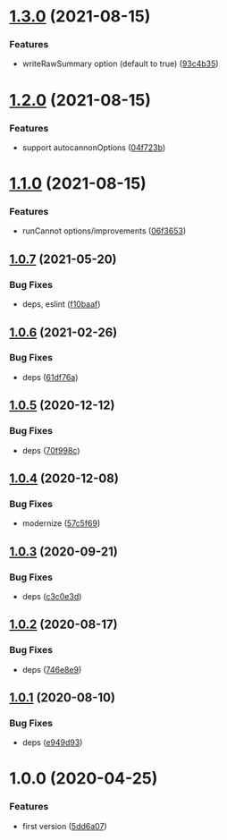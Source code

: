# [1.3.0](https://github.com/NaturalCycles/bench-lib/compare/v1.2.0...v1.3.0) (2021-08-15)


### Features

* writeRawSummary option (default to true) ([93c4b35](https://github.com/NaturalCycles/bench-lib/commit/93c4b35cf303e2d69c5130e9bd1e15f221a76143))

# [1.2.0](https://github.com/NaturalCycles/bench-lib/compare/v1.1.0...v1.2.0) (2021-08-15)


### Features

* support autocannonOptions ([04f723b](https://github.com/NaturalCycles/bench-lib/commit/04f723b83ae8a14ba104e7f7b53d38f874579ac5))

# [1.1.0](https://github.com/NaturalCycles/bench-lib/compare/v1.0.7...v1.1.0) (2021-08-15)


### Features

* runCannot options/improvements ([06f3653](https://github.com/NaturalCycles/bench-lib/commit/06f3653dbb2fc9daa515c59de582c07b4ee63a42))

## [1.0.7](https://github.com/NaturalCycles/bench-lib/compare/v1.0.6...v1.0.7) (2021-05-20)


### Bug Fixes

* deps, eslint ([f10baaf](https://github.com/NaturalCycles/bench-lib/commit/f10baaf8cbf30ba81ab36dad48f648969e0a08d3))

## [1.0.6](https://github.com/NaturalCycles/bench-lib/compare/v1.0.5...v1.0.6) (2021-02-26)


### Bug Fixes

* deps ([61df76a](https://github.com/NaturalCycles/bench-lib/commit/61df76aeb0b915f1a68e42af5a48891fca0ef74f))

## [1.0.5](https://github.com/NaturalCycles/bench-lib/compare/v1.0.4...v1.0.5) (2020-12-12)


### Bug Fixes

* deps ([70f998c](https://github.com/NaturalCycles/bench-lib/commit/70f998cad1d2733738c11942c356ae188af8d609))

## [1.0.4](https://github.com/NaturalCycles/bench-lib/compare/v1.0.3...v1.0.4) (2020-12-08)


### Bug Fixes

* modernize ([57c5f69](https://github.com/NaturalCycles/bench-lib/commit/57c5f69fbf96c96615356a985d9d94f6a89409a2))

## [1.0.3](https://github.com/NaturalCycles/bench-lib/compare/v1.0.2...v1.0.3) (2020-09-21)


### Bug Fixes

* deps ([c3c0e3d](https://github.com/NaturalCycles/bench-lib/commit/c3c0e3d39068f6f16516b4a5ab621b25721cc8f7))

## [1.0.2](https://github.com/NaturalCycles/bench-lib/compare/v1.0.1...v1.0.2) (2020-08-17)


### Bug Fixes

* deps ([746e8e9](https://github.com/NaturalCycles/bench-lib/commit/746e8e92248a7967b42fbe81aabb88cb4db9c9fa))

## [1.0.1](https://github.com/NaturalCycles/bench-lib/compare/v1.0.0...v1.0.1) (2020-08-10)


### Bug Fixes

* deps ([e949d93](https://github.com/NaturalCycles/bench-lib/commit/e949d93e7ff438dd6dbbde3e4ee15ded1e7b1254))

# 1.0.0 (2020-04-25)


### Features

* first version ([5dd6a07](https://github.com/NaturalCycles/bench-lib/commit/5dd6a072aefa8125589cc7e4203ddcaebc766a09))
